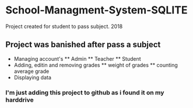 # School-Managment-System-SQLITE
Project created for student to pass subject. 2018

## Project was banished after pass a subject

* Managing account's
** Admin
** Teacher
** Student
* Adding, editin and removing grades
** weight of grades
** counting average grade
* Displaying data

### I'm just adding this project to github as i found it on my harddrive
